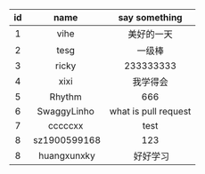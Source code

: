 id | name | say something
:--: | :--: | :--:
1|	vihe |	美好的一天
2|  tesg |  一级棒
3|  ricky|233333333
4| xixi|  我学得会
5| Rhythm|666
6|  SwaggyLinho | what is pull request
7| cccccxx | test
8|  sz1900599168 |  123
8|  huangxunxky |  好好学习
